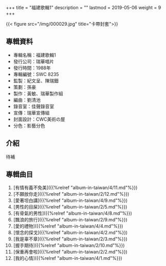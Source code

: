 +++
title = "福建歌輯1"
description = ""
lastmod = 2019-05-06
weight = 9
+++

{{< figure src="/img/000029.jpg"  title="卡帶封套">}}

## 專輯資料

* 專輯名稱：福建歌輯1
* 發行公司：瑞華唱片
* 發行時間：1988年
* 專輯編號：SWC 8235
* 監製：紀文呈、陳瑞鈿
* 策劃：孫豪
* 製作：黃敏、瑞華製作組
* 編曲：劉清池
* 錄音室：佳聲錄音室
* 宣傳：瑞華宣傳組
* 封面設計：CWC美術の屋
* 分色：影藝分色

## 介紹

待補


## 專輯曲目

1. [有情有義不免美]({{%relref "album-in-taiwan/4/11.md"%}}) 
2. [不願放你走]({{%relref "album-in-taiwan/2/12.md"%}}) 
3. [愛著坦白講]({{%relref "album-in-taiwan/4/9.md"%}}) 
4. [男性的目屎]({{%relref "album-in-taiwan/2/5.md"%}}) 
5. [有骨氣的男性]({{%relref "album-in-taiwan/4/8.md"%}}) 
6. [飄浪的旅行]({{%relref "album-in-taiwan/2/9.md"%}}) 
7. [愛的禮物]({{%relref "album-in-taiwan/4/4.md"%}}) 
8. [懷念的探戈]({{%relref "album-in-taiwan/4/2.md"%}}) 
9. [我是辜不章]({{%relref "album-in-taiwan/2/3.md"%}}) 
10. [握手期待]({{%relref "album-in-taiwan/2/10.md"%}}) 
11. [保重再會啦]({{%relref "album-in-taiwan/2/2.md"%}}) 
12. [我的心情]({{%relref "album-in-taiwan/4/1.md"%}}) 
<br/>
<br/>
